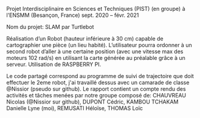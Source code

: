 
Projet Interdisciplinaire en Sciences et Techniques (PIST) (en groupe) à l'ENSMM (Besançon, France)
sept. 2020 – févr. 2021

Nom du projet: SLAM par Turtlebot

Réalisation d’un Robot (hauteur inférieure à 30 cm) capable de cartographier une pièce (un lieu habité). L’utilisateur pourra ordonner à un second robot d’aller 
à une certaine position (avec une vitesse max des moteurs 102 rad/s) en utilisant la carte générée au préalable grâce à un serveur. Utilisation de RASPBERRY PI.

Le code partagé correspond au programme de suivi de trajectoire que doit effectuer le 2eme robot, j'ai travaillé dessus avec un camarade de classe @Nissior (pseudo sur github).
Le rapport contient un compte rendu des activités et tâches menées par notre groupe composé de:
CHAUVREAU Nicolas (@Nissior sur github), 
DUPONT Cédric,
KAMBOU TCHAKAM Danielle Lyne (moi),
REMUSATI Héloïse,
THOMAS Loïc

